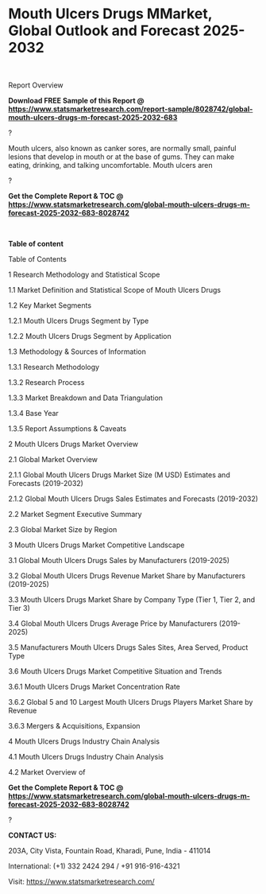 <h1>Mouth Ulcers Drugs MMarket, Global Outlook and Forecast 2025-2032</h1><br/><p>Report Overview</p>
 
 
 
 <div><b>Download FREE Sample of this Report @ <a href="https://www.statsmarketresearch.com/download-free-sample/8028742/global-mouth-ulcers-drugs-m-forecast-2025-2032-683">https://www.statsmarketresearch.com/report-sample/8028742/global-mouth-ulcers-drugs-m-forecast-2025-2032-683</a></b></div>
 
 
 
 <p>? </p>
 
 
 
 <p>Mouth ulcers, also known as canker sores, are normally small, painful lesions that develop in mouth or at the base of gums. They can make eating, drinking, and talking uncomfortable. Mouth ulcers aren</p>
 
 
 
 <p>? </p>
 
 
 
 <div><b>Get the Complete Report & TOC @ <a href="https://www.statsmarketresearch.com/global-mouth-ulcers-drugs-m-forecast-2025-2032-683-8028742">https://www.statsmarketresearch.com/global-mouth-ulcers-drugs-m-forecast-2025-2032-683-8028742</a></b></div>
 
 
 
 <p><br />
 
 <b>Table of content</b></p>
 
 
 
 <p>Table of Contents<br />
 
 1 Research Methodology and Statistical Scope<br />
 
 1.1 Market Definition and Statistical Scope of Mouth Ulcers Drugs<br />
 
 1.2 Key Market Segments<br />
 
 1.2.1 Mouth Ulcers Drugs Segment by Type<br />
 
 1.2.2 Mouth Ulcers Drugs Segment by Application<br />
 
 1.3 Methodology & Sources of Information<br />
 
 1.3.1 Research Methodology<br />
 
 1.3.2 Research Process<br />
 
 1.3.3 Market Breakdown and Data Triangulation<br />
 
 1.3.4 Base Year<br />
 
 1.3.5 Report Assumptions & Caveats<br />
 
 2 Mouth Ulcers Drugs Market Overview<br />
 
 2.1 Global Market Overview<br />
 
 2.1.1 Global Mouth Ulcers Drugs Market Size (M USD) Estimates and Forecasts (2019-2032)<br />
 
 2.1.2 Global Mouth Ulcers Drugs Sales Estimates and Forecasts (2019-2032)<br />
 
 2.2 Market Segment Executive Summary<br />
 
 2.3 Global Market Size by Region<br />
 
 3 Mouth Ulcers Drugs Market Competitive Landscape<br />
 
 3.1 Global Mouth Ulcers Drugs Sales by Manufacturers (2019-2025)<br />
 
 3.2 Global Mouth Ulcers Drugs Revenue Market Share by Manufacturers (2019-2025)<br />
 
 3.3 Mouth Ulcers Drugs Market Share by Company Type (Tier 1, Tier 2, and Tier 3)<br />
 
 3.4 Global Mouth Ulcers Drugs Average Price by Manufacturers (2019-2025)<br />
 
 3.5 Manufacturers Mouth Ulcers Drugs Sales Sites, Area Served, Product Type<br />
 
 3.6 Mouth Ulcers Drugs Market Competitive Situation and Trends<br />
 
 3.6.1 Mouth Ulcers Drugs Market Concentration Rate<br />
 
 3.6.2 Global 5 and 10 Largest Mouth Ulcers Drugs Players Market Share by Revenue<br />
 
 3.6.3 Mergers & Acquisitions, Expansion<br />
 
 4 Mouth Ulcers Drugs Industry Chain Analysis<br />
 
 4.1 Mouth Ulcers Drugs Industry Chain Analysis<br />
 
 4.2 Market Overview of</p>
 
 
 
 <div><b>Get the Complete Report & TOC @ <a href="https://www.statsmarketresearch.com/global-mouth-ulcers-drugs-m-forecast-2025-2032-683-8028742">https://www.statsmarketresearch.com/global-mouth-ulcers-drugs-m-forecast-2025-2032-683-8028742</a></b></div>
 
 
 
 <p>? </p>
 
 
 
 <p><b>CONTACT US:</b><br />
 
 203A, City Vista, Fountain Road, Kharadi, Pune, India - 411014<br />
 
 International: (+1) 332 2424 294 / +91 916-916-4321<br />
 
 Visit: <a href="https://www.statsmarketresearch.com/">https://www.statsmarketresearch.com/</a></p>